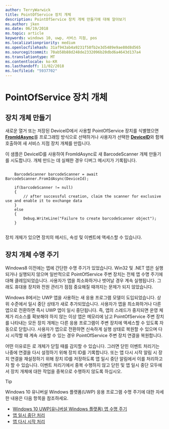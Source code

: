```yaml
---
author: TerryWarwick
title: PointOfService 장치 개체
description: PointOfService 장치 개체 만들기에 대해 알아보기
ms.author: jken
ms.date: 06/19/2018
ms.topic: article
keywords: windows 10, uwp, 서비스 지점, pos
ms.localizationpriority: medium
ms.openlocfilehash: 31af943ab4a9231f58fb2e3d5489e9ae80d8d565
ms.sourcegitcommit: 70ab58b88d248de2332096b20dbd6a4643d137a4
ms.translationtype: MT
ms.contentlocale: ko-KR
ms.lasthandoff: 11/02/2018
ms.locfileid: "5937702"
---
```

# <a name="pointofservice-device-objects"></a>PointOfService 장치 개체

## <a name="creating-a-device-object"></a>장치 개체 만들기
새로운 열거 또는 저장된 DeviceID에서 사용할 PointOfService 장치를 식별했으면 [**FromIdAsync**](https://docs.microsoft.com/uwp/api/windows.devices.pointofservice.barcodescanner.fromidasync)를 프로그래밍 방식으로 선택하거나 사용자가 선택한 [**DeviceID**](https://docs.microsoft.com/uwp/api/windows.devices.enumeration.deviceinformation.id)와 함께 호출하여 새 서비스 지점 장치 개체를 만듭니다.

이 샘플은 DeviceID를 사용하여 FromIdAsync로 새 BarcodeScanner 개체 만들기를 시도합니다. 개체 만드는 데 실패한 경우 디버그 메시지가 기록됩니다.

```Csharp

    BarcodeScanner barcodeScanner = await BarcodeScanner.FromIdAsync(DeviceId);

    if(barcodeScanner != null)
    {
        // after successful creation, claim the scanner for exclusive use and enable it to exchange data
    }
    else
    {
        Debug.WriteLine("Failure to create barcodeScanner object");
    }
    
```

장치 개체가 있으면 장치의 메서드, 속성 및 이벤트에 액세스할 수 있습니다.  

## <a name="device-object-lifecycle"></a>장치 개체 수명 주기
Windows8 이전에는 앱에 간단한 수명 주기가 있었습니다. Win32 및 .NET 앱은 실행되거나 실행되지 않으며 일반적으로 PointOfService 주변 장치는 전체 앱 수명 주기에 대해 클레임되었습니다. 사용자가 앱을 최소화하거나 벗어날 경우 계속 실행됩니다. 그래도 휴대용 장치와 전원 관리가 점점 중요해질 때까지는 문제가 되지 않았습니다.

Windows 8에서는 UWP 앱을 사용하는 새 응용 프로그램 모델이 도입되었습니다. 상위 수준에서 일시 중단 상태가 새로 추가되었습니다. 사용자가 앱을 최소화하거나 다른 앱으로 전환하면 즉시 UWP 앱이 일시 중단됩니다. 즉, 앱의 스레드가 중지되면 운영 체제가 리소스를 확보해야 하지 않는 이상 앱은 메모리에 남고 PointOfService 주변 장치를 나타내는 모든 장치 개체는 다른 응용 프로그램이 주변 장치에 액세스할 수 있도록 자동으로 닫힙니다. 사용자가 앱으로 전환하면 신속하게 실행 상태로 복원할 수 있으며 다시 시작할 때 계속 사용할 수 있는 경우 PointOfService 주변 장치 연결을 복원합니다.

어떤 이유로든 <DeviceObject>로 개체가 닫힐 때를 감지할 수 있습니다. 그러면 닫힌 이벤트 처리기는 나중에 연결을 다시 설정하기 위해 장치 ID를 기록합니다.   또는 앱 다시 시작 알림 시 장치 연결을 재설정하기 위해 장치 ID를 저장하도록 앱 일시 중단 알림에서 이를 처리하고자 할 수 있습니다.  이벤트 처리기에서 중복 수행하지 않고 닫힌 및 앱 일시 중단<DeviceObject> 모두에서 장치 개체에 대한 작업을 중복으로 수행하지 않도록 하십시오.

> [!TIP]
> Windows 10 유니버설 Windows 플랫폼(UWP) 응용 프로그램 수명 주기에 대한 자세한 내용은 다음 항목을 참조하세요.
> - [Windows 10 UWP(유니버설 Windows 플랫폼) 앱 수명 주기](../launch-resume/app-lifecycle.md)
> - [앱 일시 중단 처리](../launch-resume/suspend-an-app.md)
> - [앱 다시 시작 처리](../launch-resume/resume-an-app.md)
